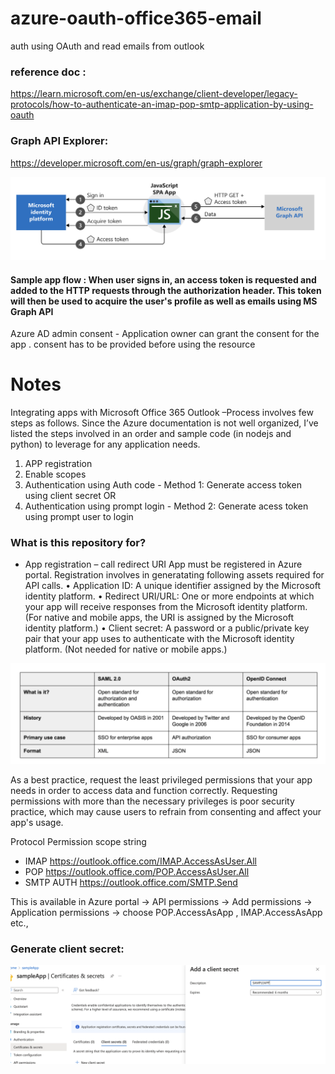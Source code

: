 # azure-oauth-office365-email
auth using OAuth and read emails from outlook

### reference doc :
https://learn.microsoft.com/en-us/exchange/client-developer/legacy-protocols/how-to-authenticate-an-imap-pop-smtp-application-by-using-oauth

### Graph API Explorer:
https://developer.microsoft.com/en-us/graph/graph-explorer


![OAuth2](/images/img1.png?raw=true "Azure OAuth2")

#### Sample app flow : When user signs in, an access token is requested and added to the HTTP requests through the authorization header. This token will then be used to acquire the user's profile as well as emails using MS Graph API

Azure AD admin consent - Application owner can grant the consent for the app .
consent has to be provided before using the resource



# Notes #

Integrating apps with Microsoft Office 365 Outlook –Process involves few steps as follows. Since the Azure documentation is not well organized, I’ve listed the steps involved in an order and sample code (in nodejs and python) to leverage for any application needs.

1.	APP registration
2.	Enable scopes
3.	Authentication using Auth code - Method 1: Generate access token using client secret 
OR 
4.	Authentication using prompt login - Method 2: Generate acess token using prompt user to login


### What is this repository for? ###

* App registration – call redirect URI
App must be registered in Azure portal. Registration involves in generatating following assets required for API calls.
•	Application ID: A unique identifier assigned by the Microsoft identity platform.
•	Redirect URI/URL: One or more endpoints at which your app will receive responses from the Microsoft identity platform. (For native and mobile apps, the URI is assigned by the Microsoft identity platform.)
•	Client secret: A password or a public/private key pair that your app uses to authenticate with the Microsoft identity platform. (Not needed for native or mobile apps.)


![SAML](/images/img2.png?raw=true "SAML")

As a best practice, request the least privileged permissions that your app needs in order to access data and function correctly. Requesting permissions with more than the necessary privileges is poor security practice, which may cause users to refrain from consenting and affect your app's usage.

Protocol	Permission scope string
* IMAP	https://outlook.office.com/IMAP.AccessAsUser.All 
* POP	https://outlook.office.com/POP.AccessAsUser.All
* SMTP AUTH	https://outlook.office.com/SMTP.Send

This is available in Azure portal -> API permissions -> Add permissions -> Application permissions -> choose  POP.AccessAsApp , IMAP.AccessAsApp etc., 

### Generate client secret:
![SECRET](/images/img5.png?raw=true "SECRET")